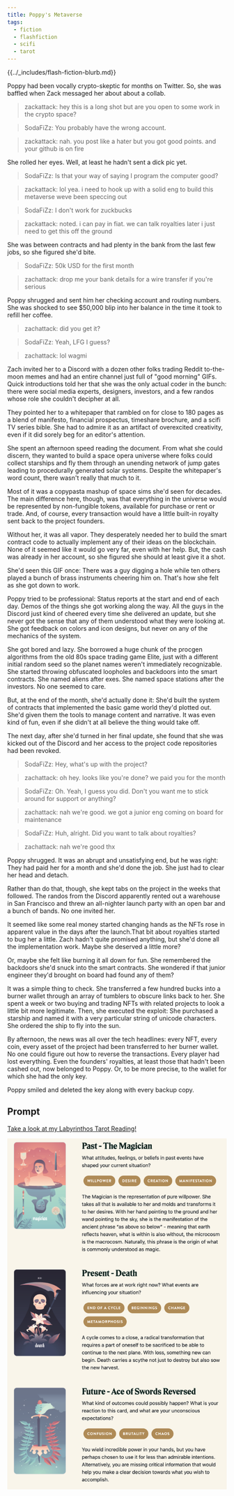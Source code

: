 ```yaml
---
title: Poppy's Metaverse
tags:
  - fiction
  - flashfiction
  - scifi
  - tarot
---
```


{{../_includes/flash-fiction-blurb.md}}

<!--more-->

Poppy had been vocally crypto-skeptic for months on Twitter. So, she was baffled when Zack messaged her about about a collab. 

> zackattack: hey this is a long shot but are you open to some work in the crypto space?

> SodaFiZz: You probably have the wrong account.

> zackattack: nah. you post like a hater but you got good points. and your github is on fire

She rolled her eyes. Well, at least he hadn't sent a dick pic yet.

> SodaFiZz: Is that your way of saying I program the computer good?

> zackattack: lol yea. i need to hook up with a solid eng to build this metaverse weve been speccing out

> SodaFiZz: I don't work for zuckbucks 

> zackattack: noted. i can pay in fiat. we can talk royalties later i just need to get this off the ground

She was between contracts and had plenty in the bank from the last few jobs, so she figured she'd bite. 

> SodaFiZz: 50k USD for the first month

> zachattack: drop me your bank details for a wire transfer if you're serious

Poppy shrugged and sent him her checking account and routing numbers. She was shocked to see $50,000 blip into her balance in the time it took to refill her coffee.

> zachattack: did you get it?

> SodaFiZz: Yeah, LFG I guess?

> zachattack: lol wagmi

Zach invited her to a Discord with a dozen other folks trading Reddit to-the-moon memes and had an entire channel just full of "good morning" GIFs. Quick introductions told her that she was the only actual coder in the bunch: there were social media experts, designers, investors, and a few randos whose role she couldn't decipher at all.

They pointed her to a whitepaper that rambled on for close to 180 pages as a blend of manifesto, financial prospectus, timeshare brochure, and a scifi TV series bible. She had to admire it as an artifact of overexcited creativity, even if it did sorely beg for an editor's attention.

She spent an afternoon speed reading the document. From what she could discern, they wanted to build a space opera universe where folks could collect starships and fly them through an unending network of jump gates leading to procedurally generated solar systems. Despite the whitepaper's word count, there wasn't really that much to it.

Most of it was a copypasta mashup of space sims she'd seen for decades. The main difference here, though, was that everything in the universe would be represented by non-fungible tokens, available for purchase or rent or trade. And, of course, every transaction would have a little built-in royalty sent back to the project founders.

Without her, it was all vapor. They desperately needed her to build the smart contract code to actually implement any of their ideas on the blockchain. None of it seemed like it would go very far, even with her help. But, the cash was already in her account, so she figured she should at least give it a shot.

She'd seen this GIF once: There was a guy digging a hole while ten others played a bunch of brass instruments cheering him on. That's how she felt as she got down to work.

Poppy tried to be professional: Status reports at the start and end of each day. Demos of the things she got working along the way. All the guys in the Discord just kind of cheered every time she delivered an update, but she never got the sense that any of them understood what they were looking at. She got feedback on colors and icon designs, but never on any of the mechanics of the system.

She got bored and lazy. She borrowed a huge chunk of the procgen algorithms from the old 80s space trading game Elite, just with a different initial random seed so the planet names weren't immediately recognizable. She started throwing obfuscated loopholes and backdoors into the smart contracts. She named aliens after exes. She named space stations after the investors. No one seemed to care.

But, at the end of the month, she'd actually done it: She'd built the system of contracts that implemented the basic game world they'd plotted out. She'd given them the tools to manage content and narrative. It was even kind of fun, even if she didn't at all believe the thing would take off.

The next day, after she'd turned in her final update, she found that she was kicked out of the Discord and her access to the project code repositories had been revoked.

> SodaFiZz: Hey, what's up with the project?

> zachattack: oh hey. looks like you're done? we paid you for the month

> SodaFiZz: Oh. Yeah, I guess you did. Don't you want me to stick around for support or anything?

> zachattack: nah we're good. we got a junior eng coming on board for maintenance

> SodaFiZz: Huh, alright. Did you want to talk about royalties?

>zachattack: nah we're good thx

Poppy shrugged. It was an abrupt and unsatisfying end, but he was right: They had paid her for a month and she'd done the job. She just had to clear her head and detach.

Rather than do that, though, she kept tabs on the project in the weeks that followed. The randos from the Discord apparently rented out a warehouse in San Francisco and threw an all-nighter launch party with an open bar and a bunch of bands. No one invited her. 

It seemed like some real money started changing hands as the NFTs rose in apparent value in the days after the launch.That bit about royalties started to bug her a little. Zach hadn't quite promised anything, but she'd done all the implementation work. Maybe she deserved a little more?

Or, maybe she felt like burning it all down for fun. She remembered the backdoors she'd snuck into the smart contracts. She wondered if that junior engineer they'd brought on board had found any of them?

It was a simple thing to check. She transferred a few hundred bucks into a burner wallet through an array of tumblers to obscure links back to her. She spent a week or two buying and trading NFTs with related projects to look a little bit more legitimate. Then, she executed the exploit: She purchased a starship and named it with a very particular string of unicode characters. She ordered the ship to fly into the sun.

By afternoon, the news was all over the tech headlines: every NFT, every coin, every asset of the project had been transferred to her burner wallet. No one could figure out how to reverse the transactions. Every player had lost everything. Even the founders' royalties, at least those that hadn't been cashed out, now belonged to Poppy. Or, to be more precise, to the wallet for which she had the only key.

Poppy smiled and deleted the key along with every backup copy.

## Prompt

[Take a look at my Labyrinthos Tarot Reading!](https://app.labyrinthos.co/reading/ppf/SSTRWS/1,13,-50)

![](20220419074955.png)
